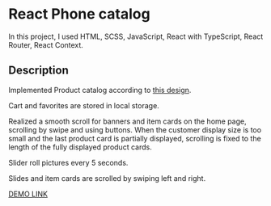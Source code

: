 # React Phone catalog

In this project, I used HTML, SCSS, JavaScript,
React with TypeScript, React Router, React Context.


## Description
Implemented Product catalog according to [this design](https://www.figma.com/file/T5ttF21UnT6RRmCQQaZc6L/Phone-catalog-(V2)-Original).

Cart and favorites are stored in local storage.

Realized a smooth scroll for banners and item cards on the home page, scrolling by swipe and using buttons.  When the customer display size is too small and the last product card is partially displayed, scrolling is fixed to the length of the fully displayed product cards. 

Slider roll pictures every 5 seconds.

Slides and item cards are scrolled by swiping left and right.


[DEMO LINK](https://yuriihlushenko.github.io/phone-catalog/)

